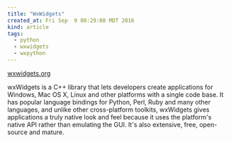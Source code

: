```yaml
---
title: "WxWidgets"
created_at: Fri Sep  9 08:29:08 MDT 2016
kind: article
tags:
  - python
  - wxwidgets
  - wxpython
---
```


<a href="http://wxwidgets.org/" target="_blank">wxwidgets.org</a>

wxWidgets is a C++ library that lets developers create applications for
Windows, Mac OS X, Linux and other platforms with a single code base. It
has popular language bindings for Python, Perl, Ruby and many other
languages, and unlike other cross-platform toolkits, wxWidgets gives
applications a truly native look and feel because it uses the platform's
native API rather than emulating the GUI. It's also extensive, free,
open-source and mature.

<!--
html boilerplate
<a href="" target="_blank"></a>
<a name=""></a>
<img src="" width="400px">
<ul>
  <li></li>
</ul>
<pre>
</pre>
<pre><code>
</code></pre>
<math xmlns='http://www.w3.org/1998/Math/MathML' display='block'>
</math>
-->
